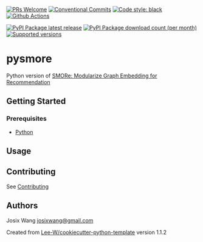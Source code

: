 [![PRs Welcome](https://img.shields.io/badge/PRs-welcome-brightgreen.svg?style=flat-square)](http://makeapullrequest.com)
[![Conventional Commits](https://img.shields.io/badge/Conventional%20Commits-1.0.0-yellow.svg?style=flat-square)](https://conventionalcommits.org)
[![Code style: black](https://img.shields.io/badge/code%20style-black-000000.svg)](https://github.com/psf/black)
[![Github Actions](https://github.com/josix/pysmore/actions/workflows/python-check.yaml/badge.svg)](https://github.com/josix/pysmore/wayback-machine-saver/actions/workflows/python-check.yaml)

[![PyPI Package latest release](https://img.shields.io/pypi/v/pysmore.svg?style=flat-square)](https://pypi.org/project/pysmore/)
[![PyPI Package download count (per month)](https://img.shields.io/pypi/dm/pysmore?style=flat-square)](https://pypi.org/project/pysmore/)
[![Supported versions](https://img.shields.io/pypi/pyversions/pysmore.svg?style=flat-square)](https://pypi.org/project/pysmore/)


# pysmore

Python version of [SMORe: Modularize Graph Embedding for Recommendation](https://github.com/cnclabs/smore)

## Getting Started

### Prerequisites
* [Python](https://www.python.org/downloads/)

## Usage


## Contributing
See [Contributing](contributing.md)

## Authors
Josix Wang <josixwang@gmail.com>


Created from [Lee-W/cookiecutter-python-template](https://github.com/Lee-W/cookiecutter-python-template/tree/1.1.2) version 1.1.2
